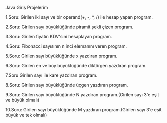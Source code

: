 Java Giriş Projelerim

1.Soru:
Girilen iki sayı ve bir operand(+, -, *, /) ile hesap yapan program.

2.Soru:
Girilen sayı büyüklüğünde piramit şekli çizen program.

3.Soru:
Girilen fiyatın KDV'sini hesaplayan program.

4.Soru:
Fibonacci sayısının n inci elemanını veren program.

5.Soru:
Girilen sayı büyüklüğünde x yazdıran program.

6.Soru:
Girilen en ve boy büyüklüğünde diktörgen yazdıran program.

7.Soru
Girilen sayı ile kare yazdıran program.

8.Soru:
Girilen sayı büyüklüğünde üçgen yazdıran program.

9.Soru:
Girilen sayı büyüklüğünde N yazdıran program.(Girilen sayı 3'e eşit ve büyük olmalı)

10.Soru:
Girilen sayı büyüklüğünde M yazdıran program.(Girilen sayı 3'e eşit büyük ve tek olmalı)

